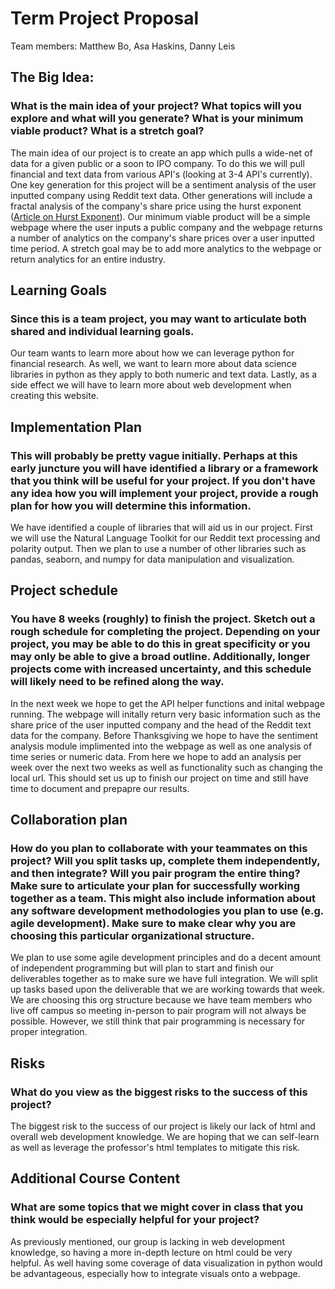 # Term Project Proposal 

Team members: Matthew Bo, Asa Haskins, Danny Leis 

## The Big Idea: 
### What is the main idea of your project? What topics will you explore and what will you generate? What is your minimum viable product? What is a stretch goal?

The main idea of our project is to create an app which pulls a wide-net of data for a given public or a soon to IPO company. To do this we will pull financial and text data from various API's (looking at 3-4 API's currently). One key generation for this project will be a sentiment analysis of the user inputted company using Reddit text data. Other generations will include a fractal analysis of the company's share price using the hurst exponent ([Article on Hurst Exponent](https://towardsdatascience.com/introduction-to-the-hurst-exponent-with-code-in-python-4da0414ca52e#:~:text=the%20Hurst%20exponent%20is%20a,the%20results%20can%20differ%20significantly.)). Our minimum viable product will be a simple webpage where the user inputs a public company and the webpage returns a number of analytics on the company's share prices over a user inputted time period. A stretch goal may be to add more analytics to the webpage or return analytics for an entire industry. 
 
## Learning Goals 
### Since this is a team project, you may want to articulate both shared and individual learning goals.

Our team wants to learn more about how we can leverage python for financial research. As well, we want to learn more about data science libraries in python as they apply to both numeric and text data. Lastly, as a side effect we will have to learn more about web development when creating this website. 


## Implementation Plan
### This will probably be pretty vague initially. Perhaps at this early juncture you will have identified a library or a framework that you think will be useful for your project. If you don't have any idea how you will implement your project, provide a rough plan for how you will determine this information.

We have identified a couple of libraries that will aid us in our project. First we will use the Natural Language Toolkit for our Reddit text processing and polarity output. Then we plan to use a number of other libraries such as pandas, seaborn, and numpy for data manipulation and visualization.   

## Project schedule
### You have 8 weeks (roughly) to finish the project. Sketch out a rough schedule for completing the project. Depending on your project, you may be able to do this in great specificity or you may only be able to give a broad outline. Additionally, longer projects come with increased uncertainty, and this schedule will likely need to be refined along the way.

In the next week we hope to get the API helper functions and inital webpage running. The webpage will initally return very basic information such as the share price of the user inputted company and the head of the Reddit text data for the company. Before Thanksgiving we hope to have the sentiment analysis module implimented into the webpage as well as one analysis of time series or numeric data. From here we hope to add an analysis per week over the next two weeks as well as functionality such as changing the local url. This should set us up to finish our project on time and still have time to document and prepapre our results. 


## Collaboration plan
### How do you plan to collaborate with your teammates on this project? Will you split tasks up, complete them independently, and then integrate? Will you pair program the entire thing? Make sure to articulate your plan for successfully working together as a team. This might also include information about any software development methodologies you plan to use (e.g. agile development). Make sure to make clear why you are choosing this particular organizational structure.

We plan to use some agile development principles and do a decent amount of independent programming but will plan to start and finish our deliverables together as to make sure we have full integration. We will split up tasks based upon the deliverable that we are working towards that week. We are choosing this org structure because we have team members who live off campus so meeting in-person to pair program will not always be possible. However, we still think that pair programming is necessary for proper integration. 

## Risks
### What do you view as the biggest risks to the success of this project?

The biggest risk to the success of our project is likely our lack of html and overall web development knowledge. We are hoping that we can self-learn as well as leverage the professor's html templates to mitigate this risk. 


## Additional Course Content
### What are some topics that we might cover in class that you think would be especially helpful for your project?

As previously mentioned, our group is lacking in web development knowledge, so having a more in-depth lecture on html could be very helpful. As well having some coverage of data visualization in python would be advantageous, especially how to integrate visuals onto a webpage. 